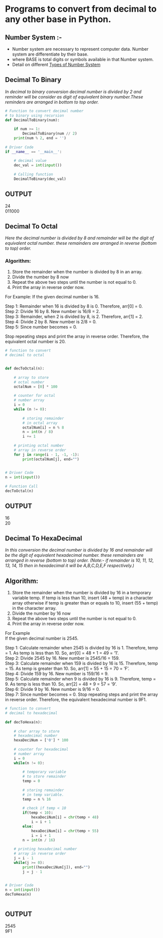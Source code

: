 # Programs to convert from decimal to any other base in Python.
## Number System :- 
- Number system are necessary to represent computer data. Number system are differentiate by their base.
- where BASE is total digits or symbols available in that Number system.
- Detail on different [Types of Number System](../num_sys.md)
## Decimal To Binary 
*In decimal to binary conversion decimal number is divided by 2 and reminder will be consider as digit of equivalent binary number.These reminders are arranged in bottom to top order.*
```python
# Function to convert decimal number
# to binary using recursion
def DecimalToBinary(num):
     
    if num >= 1:
        DecimalToBinary(num // 2)
    print(num % 2, end = '')
 
# Driver Code
if __name__ == '__main__':
     
    # decimal value
    dec_val = int(input())
     
    # Calling function
    DecimalToBinary(dec_val)
```
## OUTPUT  
24 <br>
011000

## Decimal To Octal
*Here the decimal number is divided by 8 and remainder will be the digit of equivalent octal number. these remainders are arranged in reverse (bottom to top) order.*
### Algorithm:  
1. Store the remainder when the number is divided by 8 in an array.
2. Divide the number by 8 now
3. Repeat the above two steps until the number is not equal to 0.
4. Print the array in reverse order now.

For Example: 
If the given decimal number is 16. 

Step 1: Remainder when 16 is divided by 8 is 0. Therefore, arr[0] = 0. <br>
Step 2: Divide 16 by 8. New number is 16/8 = 2. <br>
Step 3: Remainder, when 2 is divided by 8, is 2. Therefore, arr[1] = 2. <br> 
Step 4: Divide 2 by 8. New number is 2/8 = 0. <br>
Step 5: Since number becomes = 0. <br>

Stop repeating steps and print the array in reverse order. Therefore, the equivalent octal number is 20.
```python
# function to convert
# decimal to octal
 
 
def decToOctal(n):
 
    # array to store
    # octal number
    octalNum = [0] * 100
 
    # counter for octal
    # number array
    i = 0
    while (n != 0):
 
        # storing remainder
        # in octal array
        octalNum[i] = n % 8
        n = int(n / 8)
        i += 1
 
    # printing octal number
    # array in reverse order
    for j in range(i - 1, -1, -1):
        print(octalNum[j], end="")
 
 
# Driver Code
n = int(input())
 
# Function Call
decToOctal(n)
```
## OUTPUT  
16 <br>
20

<!-- ## Time Complexity: O(log N)  -->

## Decimal To HexaDecimal
*In this conversion the decimal number is divided by 16 and remainder will be the digit of equivalent hexadecimal number. these remainders are arranged in reverse (bottom to top) order.*
*(Note:- if remainder is 10, 11, 12, 13, 14, 15 then in hexadecimal it will be A,B,C,D,E,F respectively.)*

## Algorithm:

1. Store the remainder when the number is divided by 16 in a temporary variable temp. If temp is less than 10, insert (48 + temp) in a character array otherwise if temp is greater than or equals to 10, insert (55 + temp) in the character array.
2. Divide the number by 16 now
3. Repeat the above two steps until the number is not equal to 0.
4. Print the array in reverse order now.

For Example <br>
If the given decimal number is 2545. 

Step 1: Calculate remainder when 2545 is divided by 16 is 1. Therefore, temp = 1. As temp is less than 10. So, arr[0] = 48 + 1 = 49 = ‘1’. <br>
Step 2: Divide 2545 by 16. New number is 2545/16 = 159. <br>
Step 3: Calculate remainder when 159 is divided by 16 is 15. Therefore, temp = 15. As temp is greater than 10. So, arr[1] = 55 + 15 = 70 = ‘F’. <br> 
Step 4: Divide 159 by 16. New number is 159/16 = 9. <br>
Step 5: Calculate remainder when 9 is divided by 16 is 9. Therefore, temp = 9. As temp is less than 10. So, arr[2] = 48 + 9 = 57 = ‘9’. <br>
Step 6: Divide 9 by 16. New number is 9/16 = 0. <br>
Step 7: Since number becomes = 0. Stop repeating steps and print the array in reverse order. Therefore, the equivalent hexadecimal number is 9F1. <br>
```python
# function to convert
# decimal to hexadecimal
 
def decToHexa(n):
 
    # char array to store
    # hexadecimal number
    hexaDeciNum = ['0'] * 100
 
    # counter for hexadecimal
    # number array
    i = 0
    while(n != 0):
 
        # temporary variable
        # to store remainder
        temp = 0
 
        # storing remainder
        # in temp variable.
        temp = n % 16
 
        # check if temp < 10
        if(temp < 10):
            hexaDeciNum[i] = chr(temp + 48)
            i = i + 1
        else:
            hexaDeciNum[i] = chr(temp + 55)
            i = i + 1
        n = int(n / 16)
 
    # printing hexadecimal number
    # array in reverse order
    j = i - 1
    while(j >= 0):
        print((hexaDeciNum[j]), end="")
        j = j - 1
 
 
# Driver Code
n = int(input())
decToHexa(n)
 
```
## OUTPUT  
2545 <br>
9F1
